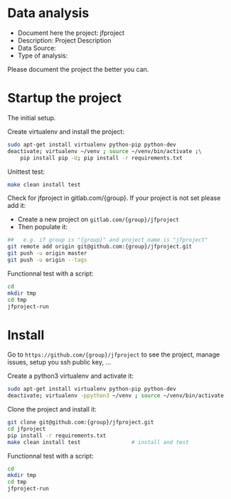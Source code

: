 # Data analysis
- Document here the project: jfproject
- Description: Project Description
- Data Source:
- Type of analysis:

Please document the project the better you can.

# Startup the project

The initial setup.

Create virtualenv and install the project:
```bash
sudo apt-get install virtualenv python-pip python-dev
deactivate; virtualenv ~/venv ; source ~/venv/bin/activate ;\
    pip install pip -U; pip install -r requirements.txt
```

Unittest test:
```bash
make clean install test
```

Check for jfproject in gitlab.com/{group}.
If your project is not set please add it:

- Create a new project on `gitlab.com/{group}/jfproject`
- Then populate it:

```bash
##   e.g. if group is "{group}" and project_name is "jfproject"
git remote add origin git@github.com:{group}/jfproject.git
git push -u origin master
git push -u origin --tags
```

Functionnal test with a script:

```bash
cd
mkdir tmp
cd tmp
jfproject-run
```

# Install

Go to `https://github.com/{group}/jfproject` to see the project, manage issues,
setup you ssh public key, ...

Create a python3 virtualenv and activate it:

```bash
sudo apt-get install virtualenv python-pip python-dev
deactivate; virtualenv -ppython3 ~/venv ; source ~/venv/bin/activate
```

Clone the project and install it:

```bash
git clone git@github.com:{group}/jfproject.git
cd jfproject
pip install -r requirements.txt
make clean install test                # install and test
```
Functionnal test with a script:

```bash
cd
mkdir tmp
cd tmp
jfproject-run
```

